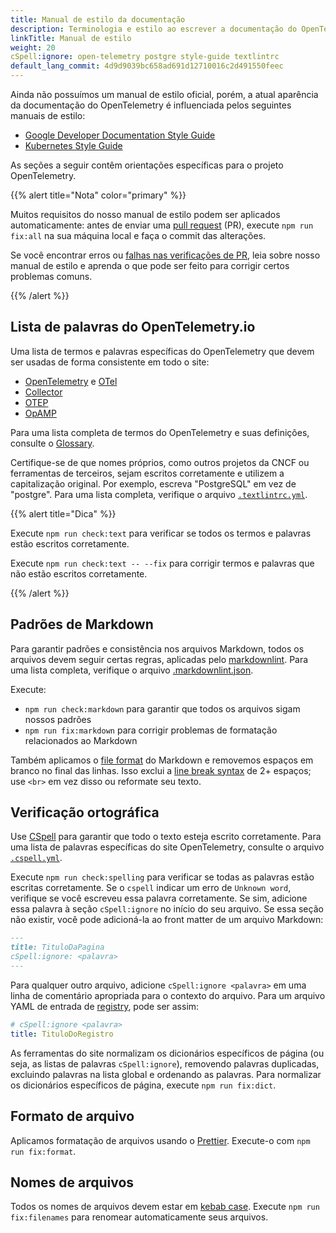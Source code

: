 ```yaml
---
title: Manual de estilo da documentação
description: Terminologia e estilo ao escrever a documentação do OpenTelemetry.
linkTitle: Manual de estilo
weight: 20
cSpell:ignore: open-telemetry postgre style-guide textlintrc
default_lang_commit: 4d9d9039bc658ad691d12710016c2d491550feec
---
```


Ainda não possuímos um manual de estilo oficial, porém, a atual aparência da
documentação do OpenTelemetry é influenciada pelos seguintes manuais de estilo:

- [Google Developer Documentation Style Guide](https://developers.google.com/style)
- [Kubernetes Style Guide](https://kubernetes.io/docs/contribute/style/style-guide/)

As seções a seguir contêm orientações específicas para o projeto OpenTelemetry.

{{% alert title="Nota" color="primary" %}}

Muitos requisitos do nosso manual de estilo podem ser aplicados automaticamente:
antes de enviar uma
[pull request](https://docs.github.com/en/get-started/learning-about-github/github-glossary#pull-request)
(PR), execute `npm run fix:all` na sua máquina local e faça o commit das
alterações.

Se você encontrar erros ou [falhas nas verificações de PR](../pr-checks), leia
sobre nosso manual de estilo e aprenda o que pode ser feito para corrigir certos
problemas comuns.

{{% /alert %}}

## Lista de palavras do OpenTelemetry.io

Uma lista de termos e palavras específicas do OpenTelemetry que devem ser usadas
de forma consistente em todo o site:

- [OpenTelemetry](/docs/concepts/glossary/#opentelemetry) e
  [OTel](/docs/concepts/glossary/#otel)
- [Collector](/docs/concepts/glossary/#collector)
- [OTEP](/docs/concepts/glossary/#otep)
- [OpAMP](/docs/concepts/glossary/#opamp)

Para uma lista completa de termos do OpenTelemetry e suas definições, consulte o
[Glossary](/docs/concepts/glossary/).

Certifique-se de que nomes próprios, como outros projetos da CNCF ou ferramentas
de terceiros, sejam escritos corretamente e utilizem a capitalização original.
Por exemplo, escreva "PostgreSQL" em vez de "postgre". Para uma lista completa,
verifique o arquivo
[`.textlintrc.yml`](https://github.com/open-telemetry/opentelemetry.io/blob/main/.textlintrc.yml).

{{% alert title="Dica" %}}

Execute `npm run check:text` para verificar se todos os termos e palavras estão
escritos corretamente.

Execute `npm run check:text -- --fix` para corrigir termos e palavras que não
estão escritos corretamente.

{{% /alert %}}

## Padrões de Markdown

Para garantir padrões e consistência nos arquivos Markdown, todos os arquivos
devem seguir certas regras, aplicadas pelo [markdownlint]. Para uma lista
completa, verifique o arquivo [.markdownlint.json].

Execute:

- `npm run check:markdown` para garantir que todos os arquivos sigam nossos
  padrões
- `npm run fix:markdown` para corrigir problemas de formatação relacionados ao
  Markdown

Também aplicamos o [file format](#file-format) do Markdown e removemos espaços
em branco no final das linhas. Isso exclui a [line break syntax] de 2+ espaços;
use `<br>` em vez disso ou reformate seu texto.

## Verificação ortográfica

Use [CSpell](https://github.com/streetsidesoftware/cspell) para garantir que
todo o texto esteja escrito corretamente. Para uma lista de palavras específicas
do site OpenTelemetry, consulte o arquivo
[`.cspell.yml`](https://github.com/open-telemetry/opentelemetry.io/blob/main/.cspell.yml).

Execute `npm run check:spelling` para verificar se todas as palavras estão
escritas corretamente. Se o `cspell` indicar um erro de `Unknown word`,
verifique se você escreveu essa palavra corretamente. Se sim, adicione essa
palavra à seção `cSpell:ignore` no início do seu arquivo. Se essa seção não
existir, você pode adicioná-la ao front matter de um arquivo Markdown:

```markdown
---
title: TituloDaPagina
cSpell:ignore: <palavra>
---
```

Para qualquer outro arquivo, adicione `cSpell:ignore <palavra>` em uma linha de
comentário apropriada para o contexto do arquivo. Para um arquivo YAML de
entrada de [registry](/ecosystem/registry/), pode ser assim:

```yaml
# cSpell:ignore <palavra>
title: TituloDoRegistro
```

As ferramentas do site normalizam os dicionários específicos de página (ou seja,
as listas de palavras `cSpell:ignore`), removendo palavras duplicadas, excluindo
palavras na lista global e ordenando as palavras. Para normalizar os dicionários
específicos de página, execute `npm run fix:dict`.

## Formato de arquivo

Aplicamos formatação de arquivos usando o [Prettier]. Execute-o com
`npm run fix:format`.

## Nomes de arquivos

Todos os nomes de arquivos devem estar em
[kebab case](https://en.wikipedia.org/wiki/Letter_case#Kebab_case). Execute
`npm run fix:filenames` para renomear automaticamente seus arquivos.

[.markdownlint.json]:
  https://github.com/open-telemetry/opentelemetry.io/blob/main/.markdownlint.json
[line break syntax]: https://www.markdownguide.org/basic-syntax/#line-breaks
[markdownlint]: https://github.com/DavidAnson/markdownlint
[Prettier]: https://prettier.io
